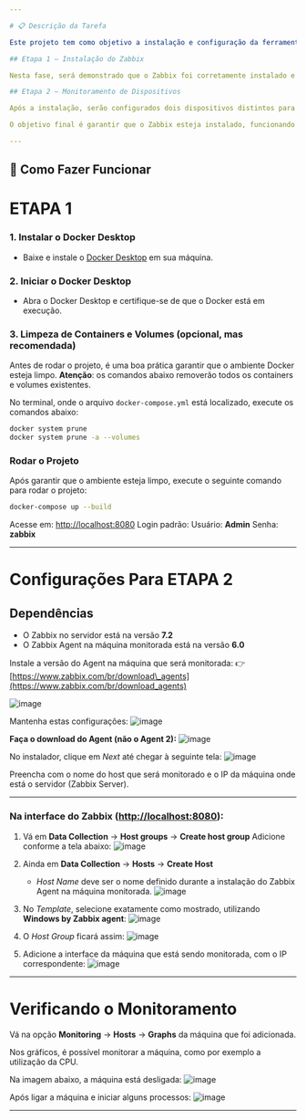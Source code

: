 ```yaml
---

# 📋 Descrição da Tarefa

Este projeto tem como objetivo a instalação e configuração da ferramenta de monitoramento **Zabbix**. A atividade está dividida em duas etapas principais:

## Etapa 1 – Instalação do Zabbix

Nesta fase, será demonstrado que o Zabbix foi corretamente instalado e está operacional no ambiente.

## Etapa 2 – Monitoramento de Dispositivos

Após a instalação, serão configurados dois dispositivos distintos para serem monitorados pelo Zabbix. Essa etapa comprova a funcionalidade prática da ferramenta.

O objetivo final é garantir que o Zabbix esteja instalado, funcionando corretamente e monitorando os dois dispositivos definidos no escopo da tarefa.

---
```


## 🚀 Como Fazer Funcionar

# ETAPA 1

### 1. **Instalar o Docker Desktop**

* Baixe e instale o [Docker Desktop](https://www.docker.com/products/docker-desktop) em sua máquina.

### 2. **Iniciar o Docker Desktop**

* Abra o Docker Desktop e certifique-se de que o Docker está em execução.

### 3. **Limpeza de Containers e Volumes (opcional, mas recomendada)**

Antes de rodar o projeto, é uma boa prática garantir que o ambiente Docker esteja limpo.
**Atenção**: os comandos abaixo removerão todos os containers e volumes existentes.

No terminal, onde o arquivo `docker-compose.yml` está localizado, execute os comandos abaixo:

```bash
docker system prune
docker system prune -a --volumes
```

### Rodar o Projeto

Após garantir que o ambiente esteja limpo, execute o seguinte comando para rodar o projeto:

```bash
docker-compose up --build
```

Acesse em: [http://localhost:8080](http://localhost:8080)
Login padrão:
Usuário: **Admin**
Senha: **zabbix**

---

# Configurações Para ETAPA 2

## Dependências

* O Zabbix no servidor está na versão **7.2**
* O Zabbix Agent na máquina monitorada está na versão **6.0**

Instale a versão do Agent na máquina que será monitorada:
👉 [https://www.zabbix.com/br/download\_agents](https://www.zabbix.com/br/download_agents)

![image](https://github.com/user-attachments/assets/34d936e0-b580-4bda-9807-30422998cc9b)

Mantenha estas configurações:
![image](https://github.com/user-attachments/assets/791cb91e-0f93-4e90-a42d-e10fe6a36e0f)

**Faça o download do Agent (não o Agent 2):**
![image](https://github.com/user-attachments/assets/bf73fd19-1fbb-4525-ac0e-acf9117be53a)

No instalador, clique em *Next* até chegar à seguinte tela:
![image](https://github.com/user-attachments/assets/62057bd6-3203-4c0c-86b4-6d86a777ea3f)

Preencha com o nome do host que será monitorado e o IP da máquina onde está o servidor (Zabbix Server).

---

### Na interface do Zabbix ([http://localhost:8080](http://localhost:8080)):

1. Vá em **Data Collection** -> **Host groups** -> **Create host group**
   Adicione conforme a tela abaixo:
   ![image](https://github.com/user-attachments/assets/7cc6f1b0-7fea-494f-9f32-9fa54e59d086)

2. Ainda em **Data Collection** -> **Hosts** -> **Create Host**

   * *Host Name* deve ser o nome definido durante a instalação do Zabbix Agent na máquina monitorada.
     ![image](https://github.com/user-attachments/assets/298d7d9d-c638-46f9-ab67-c981f32527dd)

3. No *Template*, selecione exatamente como mostrado, utilizando **Windows by Zabbix agent**:
   ![image](https://github.com/user-attachments/assets/881d9d43-7be1-4564-bef0-6e495a0b898c)

4. O *Host Group* ficará assim:
   ![image](https://github.com/user-attachments/assets/0e947a03-d748-42d3-b9a1-246f2a9641b2)

5. Adicione a interface da máquina que está sendo monitorada, com o IP correspondente:
   ![image](https://github.com/user-attachments/assets/0e1d592f-7447-4cb8-aa82-43bdf6cfd526)

---

# Verificando o Monitoramento

Vá na opção **Monitoring** -> **Hosts** -> **Graphs** da máquina que foi adicionada.

Nos gráficos, é possível monitorar a máquina, como por exemplo a utilização da CPU.

Na imagem abaixo, a máquina está desligada:
![image](https://github.com/user-attachments/assets/bef2445d-bfef-41a3-a46c-04d972106f4c)

Após ligar a máquina e iniciar alguns processos:
![image](https://github.com/user-attachments/assets/ec13f0c2-383d-4965-a0da-2154e7bcea8a)

---


